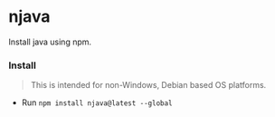 # njava
Install java using npm.

### Install
> This is intended for non-Windows, Debian based OS platforms.

* Run `npm install njava@latest --global`
